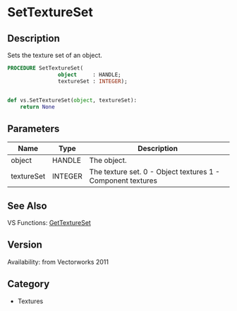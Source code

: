# SetTextureSet

## Description
Sets the texture set of an object.

```pascal
PROCEDURE SetTextureSet(
				object     : HANDLE;
				textureSet : INTEGER);
```

```python

def vs.SetTextureSet(object, textureSet):
    return None
```

## Parameters
|Name|Type|Description|
|---|---|---|
|object|HANDLE|The object.|
|textureSet|INTEGER|           The texture set.            0 - Object textures           1 - Component textures         |

## See Also
VS Functions:
[GetTextureSet](GetTextureSet.md)

## Version
Availability: from Vectorworks 2011
## Category
* Textures

